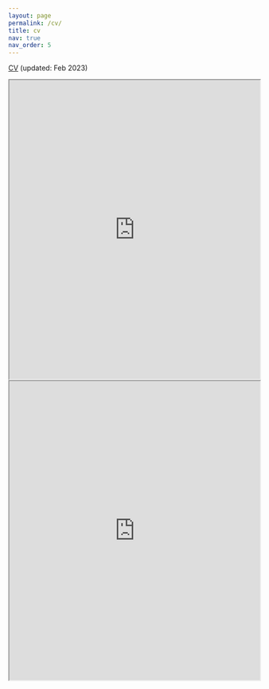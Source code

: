 ```yaml
---
layout: page
permalink: /cv/
title: cv
nav: true
nav_order: 5
---
```


[CV](https://drive.google.com/file/d/1-JktzR1QJMgRNRa8Iy_RiueLKXC8E46G/view) (updated: Feb 2023)

<iframe src="https://drive.google.com/file/d/1-F1NjQK0naQ2jqneoMmddSj16e1dex54/preview" height="600px" width="100%" allow="autoplay"></iframe>

<iframe src="https://drive.google.com/file/d/1-JktzR1QJMgRNRa8Iy_RiueLKXC8E46G/view" height="600px" width="100%" allow="autoplay"></iframe>
